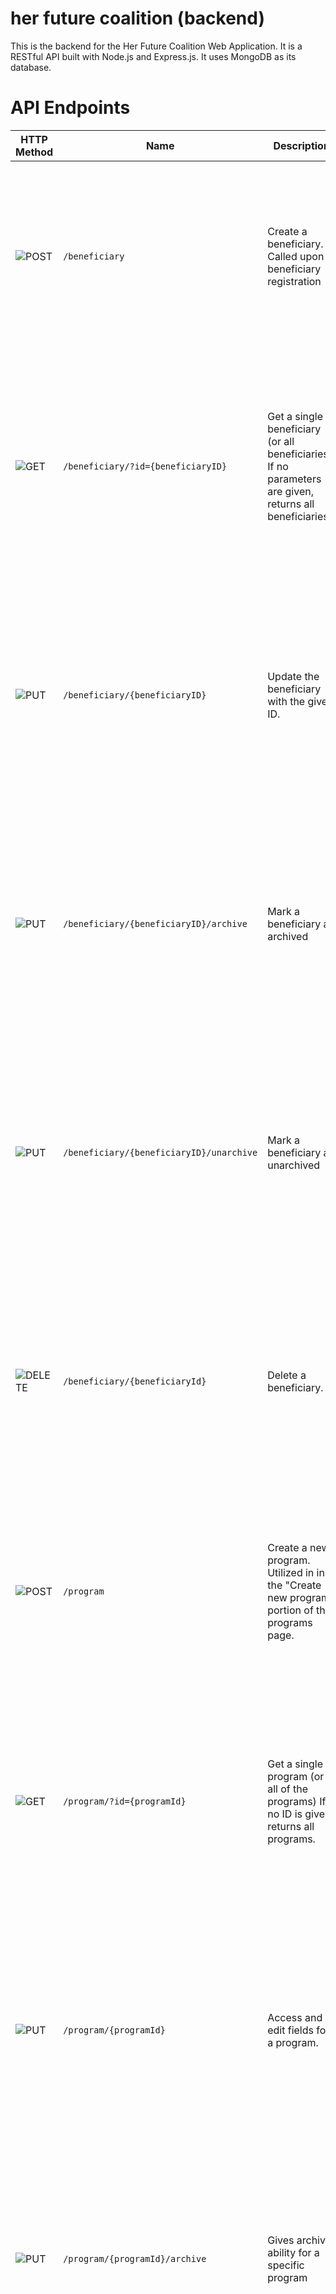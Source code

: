 # her future coalition (backend)
This is the backend for the Her Future Coalition Web Application. It is a RESTful API built with Node.js and Express.js. It uses MongoDB as its database.

# API Endpoints
| HTTP Method | Name | Description | Parameters | Responses |
| - | - | - | - | - |
| ![POST](https://img.shields.io/badge/-POST-green) | `/beneficiary` | Create a beneficiary. Called upon at beneficiary registration | ...all beneficiary fields | [`201`] Successful beneficiary creation. <br> [`400`] Bad request. <br> [`401`] Unauthorized. idk who u r. <br> [`403`] Forbidden. ik who u r...nice try  ;). <br> [`500`] Internal server error. |
| ![GET](https://img.shields.io/badge/-GET-blue) | `/beneficiary/?id={beneficiaryID}` | Get a single beneficiary (or all beneficiaries). If no parameters are given, returns all beneficiaries. |`beneficiaryId` (Object ID) - The MongoDB-generated UUID (`_id`) attached to the target beneficiary. <br><br> ...all new beneficiary fields.  | [`200`] - Successful beneficiary retrieval. <br> [`400`] Bad request. <br> [`401`] Unauthorized. idk who u r. <br> [`403`] Forbidden. ik who u r...nice try ;). <br> [`404`] - beneficiary not found. <br> [`500`] Internal server error. |
| ![PUT](https://img.shields.io/badge/-PUT-orange) | `/beneficiary/{beneficiaryID}` | Update the beneficiary with the given ID. | `beneficiaryId` (Object ID) - The MongoDB-generated UUID (`_id`) attached to the target beneficiary. <br><br> ...all new beneficiary fields. | [`200`] - Successful beneficiary update. <br> [`400`] Bad request. <br> [`401`] Unauthorized. idk who u r. <br> [`403`] Forbidden. ik who u r...nice try ;). <br> [`404`] - beneficiary not found. <br> [`500`] Internal server error. |
| ![PUT](https://img.shields.io/badge/-PUT-orange) | `/beneficiary/{beneficiaryID}/archive` | Mark a beneficiary as archived | `beneficiaryId` (Object ID) - The MongoDB-generated UUID (`_id`) attached to the target beneficiary. <br><br> ...all new beneficiary fields. | [`200`] - Successful beneficiary update. <br> [`400`] Bad request. <br> [`401`] Unauthorized. idk who u r. <br> [`403`] Forbidden. ik who u r...nice try ;). <br> [`404`] - beneficiary not found. <br> [`500`] Internal server error. |
| ![PUT](https://img.shields.io/badge/-PUT-orange) | `/beneficiary/{beneficiaryID}/unarchive` | Mark a beneficiary as unarchived | `beneficiaryId` (Object ID) - The MongoDB-generated UUID (`_id`) attached to the target beneficiary. <br><br> ...all new beneficiary fields. | [`200`] - Successful beneficiary update. <br> [`400`] Bad request. <br> [`401`] Unauthorized. idk who u r. <br> [`403`] Forbidden. ik who u r...nice try ;). <br> [`404`] - beneficiary not found. <br> [`500`] Internal server error. |
| ![DELETE](https://img.shields.io/badge/-DELETE-red) | `/beneficiary/{beneficiaryId}` | Delete a beneficiary. | `beneficiaryId` (Object ID) - The MongoDB-generated UUID (`_id`) attached to the target beneficiary. | [`200`] - Successful beneficiary deletion. <br> [`400`] Bad request. <br> [`401`] Unauthorized. idk who u r. <br> [`403`] Forbidden. ik who u r...nice try ;). <br> [`404`] - beneficiary not found. <br> [`500`] Internal server error. |
| ![POST](https://img.shields.io/badge/-POST-green) | `/program` | Create a new program. Utilized in in the "Create new program" portion of the programs page. | ...all program fields | [`201`] - Successful program creation. <br> [`400`] Bad request. <br> [`401`] Unauthorized. idk who u r. <br> [`403`] Forbidden. ik who u r...nice try ;). <br> [`500`] Internal server error. |
| ![GET](https://img.shields.io/badge/-GET-blue) | `/program/?id={programId}` | Get a single program (or all of the programs) If no ID is given, returns all programs. | `id` (Object ID) - The MongoDB-generated UUID (`_id`) attached to the target program. | [`200`] - Successful program retrieval. <br> [`400`] Bad request. <br> [`401`] Unauthorized. idk who u r. <br> [`403`] Forbidden. ik who u r...nice try ;). <br> [`404`] - program not found. <br> [`500`] Internal server error. |
| ![PUT](https://img.shields.io/badge/-PUT-orange) | `/program/{programId}` | Access and edit fields for a program. | `programId` (Object ID) - The MongoDB-generated UUID (`_id`) attached to the target program. <br><br> ...all new program fields. | [`200`] - Successful program update. <br> [`400`] Bad request. <br> [`401`] Unauthorized. idk who u r. <br> [`403`] Forbidden. ik who u r...nice try ;). <br> [`404`] - program not found. <br> [`500`] Internal server error. |
| ![PUT](https://img.shields.io/badge/-PUT-orange) | `/program/{programId}/archive` | Gives archive ability for a specific program | `programId` (Object ID) - The MongoDB-generated UUID (`_id`) attached to the target program. <br><br> ...all new program fields. | [`200`] - Successful program update. <br> [`400`] Bad request. <br> [`401`] Unauthorized. idk who u r. <br> [`403`] Forbidden. ik who u r...nice try ;). <br> [`404`] - program not found. <br> [`500`] Internal server error. |
| ![PUT](https://img.shields.io/badge/-PUT-orange) | `/program/{programId}/attendance` | Gives access to attendance field for a specific program to edit | `programId` (Object ID) - The MongoDB-generated UUID (`_id`) attached to the target program. <br><br> ...all new program fields. | [`200`] - Successful program update. <br> [`400`] Bad request. <br> [`401`] Unauthorized. idk who u r. <br> [`403`] Forbidden. ik who u r...nice try ;). <br> [`404`] - program not found. <br> [`500`] Internal server error. |
| ![DELETE](https://img.shields.io/badge/-DELETE-red) | `/program/{programId}` | Delete a program. Called when the delete button is clicked for a single program. Different from archiving a program. | `programId` (Object ID) - The MongoDB-generated UUID (`_id`) attached to the target program. | [`200`] - Successful program deletion. <br> [`400`] Bad request. <br> [`401`] Unauthorized. idk who u r. <br> [`403`] Forbidden. ik who u r...nice try ;). <br> [`404`] - program not found. <br> [`500`] Internal server error. |
| ![POST](https://img.shields.io/badge/-POST-green) | `/workshop` | Create a workshop. Called when new workshops should be added to the database. | ...all workshop fields | [`201`] - Successful workshop creation. <br> [`400`] Bad request. <br> [`401`] Unauthorized. idk who u r. <br> [`403`] Forbidden. ik who u r...nice try ;). <br> [`500`] Internal server error. |
| ![GET](https://img.shields.io/badge/-GET-blue) | `/workshop/?id={workshopId}` | Get a single workshop (or all workshop). If no ID is given, returns all workshops. | `workshopId` (Object ID) - The MongoDB-generated UUID (`_id`) attached to the target workshop. (optional) | [`200`] - Successful workshop retrieval. <br> [`400`] Bad request. <br> [`401`] Unauthorized. idk who u r. <br> [`403`] Forbidden. ik who u r...nice try ;). <br> [`404`] - Workshop not found. <br> [`500`] Internal server error. |
| ![PUT](https://img.shields.io/badge/-PUT-orange) | `/workshop/{workshopId}` | Edit fields for a workshop | `workshopId` (Object ID) - The MongoDB-generated UUID (`_id`) attached to the target workshop. <br><br> ...all new workshop feilds. | [`200`] - Successful workshop update. <br> [`400`] Bad request. <br> [`401`] Unauthorized. idk who u r. <br> [`403`] Forbidden. ik who u r...nice try ;). <br> [`404`] - Workshop not found. <br> [`500`] Internal server error. |
| ![PUT](https://img.shields.io/badge/-PUT-orange) | `/workshop/{workshopId}/archive` | Gives archive ability for a specific program | `workshopId` (Object ID) - The MongoDB-generated UUID (`_id`) attached to the target program. <br><br> ...all new program fields. | [`200`] - Successful program update. <br> [`400`] Bad request. <br> [`401`] Unauthorized. idk who u r. <br> [`403`] Forbidden. ik who u r...nice try ;). <br> [`404`] - program not found. <br> [`500`] Internal server error. |
| ![DELETE](https://img.shields.io/badge/-DELETE-red) | `/workshop/{workshopId}` | Delete a workshop. | `workshopId` (Object ID) - The MongoDB-generated UUID (`_id`) attached to the target workshop. | [`200`] - Successful workshop deletion. <br> [`400`] Bad request. <br> [`401`] Unauthorized. idk who u r. <br> [`403`] Forbidden. ik who u r...nice try ;). <br> [`404`] - Workshop not found. <br> [`500`] Internal server error. |
| ![POST](https://img.shields.io/badge/-POST-green) | `/user` | Create a user. Called when new user should be added to the database. | ...all user fields | [`201`] - Successful user creation. <br> [`400`] Bad request. <br> [`401`] Unauthorized. idk who u r. <br> [`403`] Forbidden. ik who u r...nice try ;). <br> [`500`] Internal server error. |
| ![GET](https://img.shields.io/badge/-GET-blue) | `/user/?id={userId}` | Get a single user (or all users). If no ID is given, returns all users. | `userId` (Object ID) - The MongoDB-generated UUID (`_id`) attached to the target user. (optional) | [`200`] - Successful workshop retrieval. <br> [`400`] Bad request. <br> [`401`] Unauthorized. idk who u r. <br> [`403`] Forbidden. ik who u r...nice try ;). <br> [`404`] - User not found. <br> [`500`] Internal server error. |
| ![PUT](https://img.shields.io/badge/-PUT-orange) | `/user/{userId}` | Edit fields for a workshop | `userId` (Object ID) - The MongoDB-generated UUID (`_id`) attached to the target workshop. <br><br> ...all new workshop feilds. | [`200`] - Successful user update. <br> [`400`] Bad request. <br> [`401`] Unauthorized. idk who u r. <br> [`403`] Forbidden. ik who u r...nice try ;). <br> [`404`] - Workshop not found. <br> [`500`] Internal server error. |
| ![DELETE](https://img.shields.io/badge/-DELETE-red) | `/user/{userId}` | Delete a user. | `userId` (Object ID) - The MongoDB-generated UUID (`_id`) attached to the target user. | [`200`] - Successful user deletion. <br> [`400`] Bad request. <br> [`401`] Unauthorized. idk who u r. <br> [`403`] Forbidden. ik who u r...nice try ;). <br> [`404`] - User not found. <br> [`500`] Internal server error. |
| ![POST](https://img.shields.io/badge/-POST-green) | `/assessment` | Create an assessment. Called when new assessment should be added to the database. | ...all assessment fields | [`201`] - Successful assessment creation. <br> [`400`] Bad request. <br> [`401`] Unauthorized. idk who u r. <br> [`403`] Forbidden. ik who u r...nice try ;). <br> [`500`] Internal server error. |
| ![GET](https://img.shields.io/badge/-GET-blue) | `/assessment/?id={assessmentId}` | Get a single assessment (or all assessments). If no ID is given, returns all assessments. | `assessmentId` (Object ID) - The MongoDB-generated UUID (`_id`) attached to the target workshop. (optional) | [`200`] - Successful assessment retrieval. <br> [`400`] Bad request. <br> [`401`] Unauthorized. idk who u r. <br> [`403`] Forbidden. ik who u r...nice try ;). <br> [`404`] - Assessment not found. <br> [`500`] Internal server error. |
| ![PUT](https://img.shields.io/badge/-PUT-orange) | `/assessment/{assessmentId}` | Edit fields for an assessment | `assessmentId` (Object ID) - The MongoDB-generated UUID (`_id`) attached to the target assessment. <br><br> ...all new assessment feilds. | [`200`] - Successful assessment update. <br> [`400`] Bad request. <br> [`401`] Unauthorized. idk who u r. <br> [`403`] Forbidden. ik who u r...nice try ;). <br> [`404`] - assessment not found. <br> [`500`] Internal server error. |
| ![DELETE](https://img.shields.io/badge/-DELETE-red) | `/assessment/{assessmentId}` | Delete an assessment. | `assessmentId` (Object ID) - The MongoDB-generated UUID (`_id`) attached to the target assessment. | [`200`] - Successful assessment deletion. <br> [`400`] Bad request. <br> [`401`] Unauthorized. idk who u r. <br> [`403`] Forbidden. ik who u r...nice try ;). <br> [`404`] - assessment not found. <br> [`500`] Internal server error. |